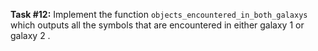 **Task #12:** Implement the function `objects_encountered_in_both_galaxys` which outputs all the symbols that are encountered in either galaxy 1 or galaxy 2 .
